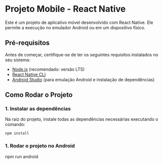 # Projeto Mobile - React Native

Este é um projeto de aplicativo móvel desenvolvido com React Native. Ele permite a execução no emulador Android ou em um dispositivo físico.

## Pré-requisitos

Antes de começar, certifique-se de ter os seguintes requisitos instalados no seu sistema:

- [Node.js](https://nodejs.org/) (recomendado: versão LTS)
- [React Native CLI](https://reactnative.dev/docs/environment-setup)
- [Android Studio](https://developer.android.com/studio) (para emulação Android e instalação de dependências)

## Como Rodar o Projeto

### 1. Instalar as dependências

Na raiz do projeto, instale todas as dependências necessárias executando o comando:

```bash
npm install
```

### 1. Rodar o projeto no Android

npm run android
